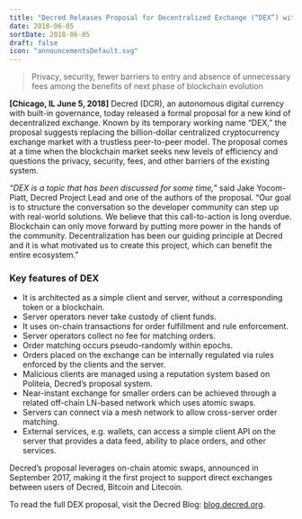 ```yaml
---
title: "Decred Releases Proposal for Decentralized Exchange (“DEX”) with Eye toward Disrupting Billion-Dollar Exchange Market"
date: 2018-06-05
sortDate: 2018-06-05
draft: false
icon: "announcementsDefault.svg"
---
```


> Privacy, security, fewer barriers to entry and absence of unnecessary fees
> among the benefits of next phase of blockchain evolution

**[Chicago, IL June 5, 2018]** Decred (DCR), an autonomous digital currency with
built-in governance, today released a formal proposal for a new kind of
decentralized exchange. Known by its temporary working name “DEX,” the proposal
suggests replacing the billion-dollar centralized cryptocurrency exchange market
with a trustless peer-to-peer model. The proposal comes at a time when the
blockchain market seeks new levels of efficiency and questions the privacy,
security, fees, and other barriers of the existing system.

_“DEX is a topic that has been discussed for some time,”_ said Jake Yocom-Piatt,
Decred Project Lead and one of the authors of the proposal. “Our goal is to
structure the conversation so the developer community can step up with
real-world solutions. We believe that this call-to-action is long overdue.
Blockchain can only move forward by putting more power in the hands of the
community. Decentralization has been our guiding principle at Decred and it is
what motivated us to create this project, which can benefit the entire
ecosystem.”

### Key features of DEX

- It is architected as a simple client and server, without a corresponding token
  or a blockchain.
- Server operators never take custody of client funds.
- It uses on-chain transactions for order fulfillment and rule enforcement.
- Server operators collect no fee for matching orders.
- Order matching occurs pseudo-randomly within epochs.
- Orders placed on the exchange can be internally regulated via rules enforced
  by the clients and the server.
- Malicious clients are managed using a reputation system based on Politeia,
  Decred’s proposal system.
- Near-instant exchange for smaller orders can be achieved through a related
  off-chain LN-based network which uses atomic swaps.
- Servers can connect via a mesh network to allow cross-server order matching.
- External services, e.g. wallets, can access a simple client API on the server
  that provides a data feed, ability to place orders, and other services.

Decred’s proposal leverages on-chain atomic swaps, announced in September 2017,
making it the first project to support direct exchanges between users of Decred,
Bitcoin and Litecoin.

To read the full DEX proposal, visit the Decred Blog:
[blog.decred.org](https://blog.decred.org).
